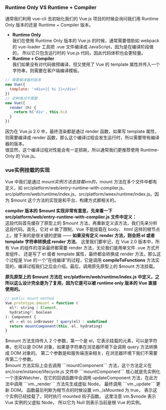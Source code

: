 ### Runtime Only VS Runtime + Compiler  
通常我们利用 vue-cli 去初始化我们的 Vue.js 项目的时候会询问我们用 Runtime Only 版本的还是 Runtime + Compiler 版本。  
+ __Runtime Only__  
我们在使用 Runtime Only 版本的 Vue.js 的时候，通常需要借助如 webpack 的 vue-loader 工具把 .vue 文件编译成 JavaScript，因为是在编译阶段做的，
所以它只包含运行时的 Vue.js 代码，因此代码体积也会更轻量。  
+ __Runtime + Compiler__  
我们如果没有对代码做预编译，但又使用了 Vue 的 template 属性并传入一个字符串，则需要在客户端编译模板。  
```javascript
// 需要编译器的版本
new Vue({
  template: '<div>{{ hi }}</div>'
})
// 这种情况不需要
new Vue({
  render (h) {
    return h('div', this.hi)
  }
})
```
因为在 Vue.js 2.0 中，最终渲染都是通过 render 函数，如果写 template 属性，则需要编译成 render 函数，那么这个编译过程会发生运行时，所以需要带有编译器的版本。  
很显然，这个编译过程对性能会有一定损耗，所以通常我们更推荐使用 Runtime-Only 的 Vue.js。

### vue实例挂载的实现
Vue 中我们是通过 $mount 实例方法去挂载 vm 的，$mount 方法在多个文件中都有定义，如 src/platform/web/entry-runtime-with-compiler.js、
src/platform/web/runtime/index.js、src/platform/weex/runtime/index.js。因为 $mount 这个方法的实现是和平台、构建方式都相关的。  

__compiler 版本的 $mount 实现非常有意思，先来看一下 src/platform/web/entry-runtime-with-compiler.js 文件中定义：__  
这段代码首先缓存了原型上的 $mount 方法，再重新定义该方法，我们先来分析这段代码。首先，它对 el 做了限制，Vue 不能挂载在 body、
html 这样的根节点上。接下来的是很关键的逻辑 —— __如果没有定义 render 方法，则会把 el 或者 template 字符串转换成 render 方法__。
这里我们要牢记，在 Vue 2.0 版本中，所有 Vue 的组件的渲染最终都需要 render 方法，无论我们是用单文件 .vue 方式开发组件，
还是写了 el 或者 template 属性，最终都会转换成 render 方法，那么这个过程是 Vue 的一个“在线编译”的过程，它是调用
__compileToFunctions__ 方法实现的，编译过程我们之后会介绍。最后，调用原先原型上的 $mount 方法挂载。  

__原先原型上的 $mount 方法在 src/platform/web/runtime/index.js 中定义，之所以这么设计完全是为了复用，因为它是可以被 runtime only 版本的 Vue 直接使用的。__
```javascript
// public mount method
Vue.prototype.$mount = function (
  el?: string | Element,
  hydrating?: boolean
): Component {
  el = el && inBrowser ? query(el) : undefined
  return mountComponent(this, el, hydrating)
}
```
$mount 方法支持传入 2 个参数，第一个是 el，它表示挂载的元素，可以是字符串，也可以是 DOM 对象，如果是字符串在浏览器环境下会调用 query 方法转换成 DOM 对象的。
第二个参数是和服务端渲染相关，在浏览器环境下我们不需要传第二个参数。  
$mount 方法实际上会去调用 ```mountComponent``` 方法，这个方法定义在 src/core/instance/lifecycle.js 文件中  
```mountComponent``` 核心就是先实例化一个渲染Watcher，在它的回调函数中会调用 updateComponent 方法，在此方法中调用 ```vm._render``` 方法先生成虚拟 Node，
最终调用 ```vm._update``` 更新 DOM。  
函数最后判断为根节点的时候设置 vm._isMounted 为 true， 表示这个实例已经挂载了，同时执行 mounted 钩子函数。 这里注意 vm.$vnode 表示 Vue 实例的父虚拟 Node，
所以它为 Null 则表示当前是根 Vue 的实例。

